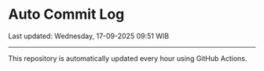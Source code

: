 # Auto Commit Log

Last updated: Wednesday, 17-09-2025 09:51 WIB

---

This repository is automatically updated every hour using GitHub Actions.
